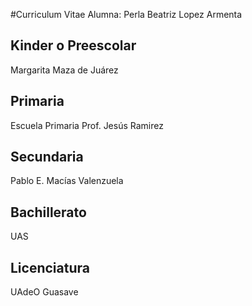 #Curriculum Vitae
Alumna: Perla Beatriz Lopez Armenta

## Kinder o Preescolar
Margarita Maza de Juárez

## Primaria
Escuela Primaria Prof. Jesús Ramirez

## Secundaria
Pablo E. Macías Valenzuela

## Bachillerato
UAS

## Licenciatura
UAdeO Guasave
